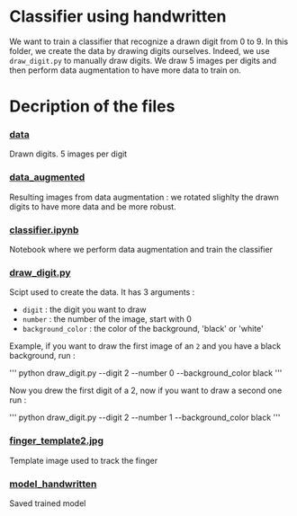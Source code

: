 # Classifier using handwritten

We want to train a classifier that recognize a drawn digit from 0 to 9. In this folder, we create the data by drawing digits ourselves. Indeed, we use `draw_digit.py` to manually draw digits. We draw 5 images per digits and then perform data augmentation to have more data to train on.

# Decription of the files

### [data](data/)

Drawn digits. 5 images per digit

### [data_augmented](data_augmented/)

Resulting images from data augmentation : we rotated slighlty the drawn digits to have more data and be more robust.

### [classifier.ipynb](classifier.ipynb)

Notebook where we perform data augmentation and train the classifier

### [draw_digit.py](draw_digit.py)

Scipt used to create the data. It has 3 arguments :
- `digit` : the digit you want to draw
- `number` : the number of the image, start with 0 
- `background_color` : the color of the background, 'black' or 'white'

Example, if you want to draw the first image of an `2` and you have a black background, run :

'''
python draw_digit.py --digit 2 --number 0 --background_color black
'''

Now you drew the first digit of a 2, now if you want to draw a second one run :

'''
python draw_digit.py --digit 2 --number 1 --background_color black
'''

### [finger_template2.jpg](finger_template2.jpg)

Template image used to track the finger

### [model_handwritten](model_handritten)

Saved trained model